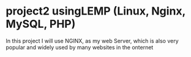 # project2 usingLEMP (Linux, Nginx, MySQL, PHP)
In this project I will use NGINX, as my web Server, which is also very popular and widely used by many websites in the onternet
